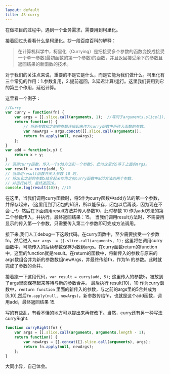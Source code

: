 ```yaml
---
layout: default
title: JS-curry
---
```

在做项目的过程中，遇到一个业务需求，需要用到柯里化。

接着回过头看看什么是柯里化。抄一段百度百科的解释：

> 在计算机科学中，柯里化（Currying）是把接受多个参数的函数变换成接受一个单一参数(最初函数的第一个参数)的函数，并且返回接受余下的参数且返回结果的新函数的技术。

对于我们的关注点来说，重要的不是它是什么，而是它能为我们做什么。柯里化有三个常见的作用：1.参数复用，2.提前返回，3.延迟计算/运行。这里我们要用到它的第三个作用，延迟计算。

 这里看一个例子：

``` js
//Curry
var curry = function(fn) {
    var args = [].slice.call(arguments, 1);  //等同于arguments.slice(1);
    return function() {
        // 将新参数和之前的参数连接起来作为curry函数中所传入函数的参数。
        var newArgs = args.concat([].slice.call(arguments));
        return fn.apply(null, newArgs);
    };
}
var add = function(x,y) {
    return x + y;
}
// 调用curry函数，传入一个add方法和一个参数5，此时这里的5等于上面的args。
var result = curry(add, 5)
// 当调用result函数并传入参数 10 时，
// 将10和之前的参数5结合起来作为之前curry函数中add方法的两个参数，
// 并运行执行，最终返回10。
console.log(result(10)); //15
```

在这里，当我们调用curry函数时，将5作为curry函数中add方法的第一个参数，并保存起来，（这里用到了闭包的知识，所以能保存，闭包以后再谈，因为现在不会-_-!）然后在下面调用result方法并传入参数10，此时参数 10 作为add方法的第二个参数传入，并执行。最终返回结果：15。
当我们调用result方法时，不需要再显示的传入第一个参数，只需要传入第二个参数即可完成方法调用。

接下来,我们人工debug一下这段代码。在curry函数中，至少需要接受一个参数 fn，然后进入 `var args  = [].slice.call(arguments, 1);` 这里将在调用curry函数中，可能传入的后续参数保存为数组args。在curry函数return的function 中，这里的function就是result。在return的函数中，将新传入的参数与原来的args数组合并为新的参数数组newArgs，并最终传给fn，作为fn 的参数。此时就完成了参数的合并。

接着跑一下这段代码，`var result = curry(add, 5);` 这里传入的参数5，被放到了args里面保存起来等待与新的参数合并。 最后执行 result(10)，10 作为curry函数中，`renturn function` 里面的新传入的参数，与之前的args里的5合并成为[5,10],然后`fn.apply(null, newArgs)`，新参数传给fn，也就是这个add函数，调用add，最终返回结果 15.

写的有些乱，有看不懂的地方可以提出来再修改下。当然，curry还有另一种写法curryRight.

``` js
function curryRight(fn) {
    var args = [].slice.call(arguments, arguments.length - 1);
    return function() {
        var newArgs = [].concat([].slice.call(arguments), args);
        return fn.apply(null, newArgs);
    };
}
```

大同小异，自己体会。
